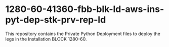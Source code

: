 # 1280-60-41360-fbb-blk-ld-aws-ins-pyt-dep-stk-prv-rep-ld
This repository contains the Private Python Deployment files to deploy the legs in the Installation BLOCK 1280-60.
